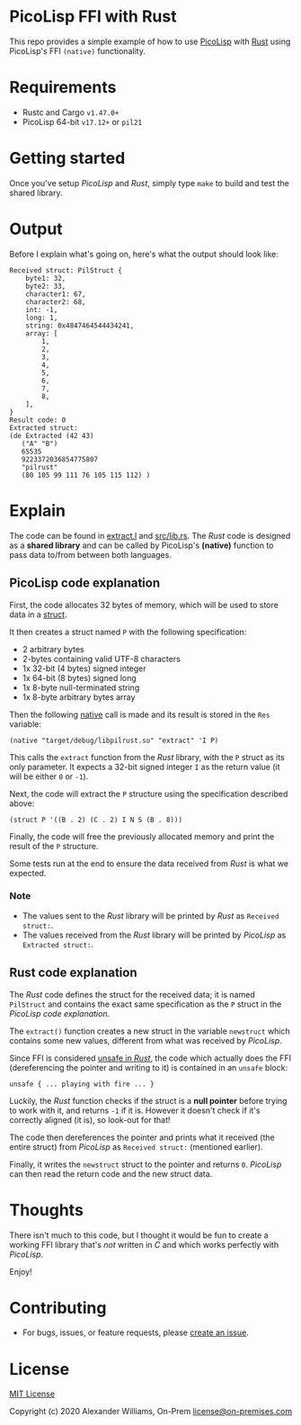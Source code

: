 # PicoLisp FFI with Rust

This repo provides a simple example of how to use [PicoLisp](https://software-lab.de/down.html) with [Rust](https://www.rust-lang.org/tools/install) using PicoLisp's FFI `(native)` functionality.

# Requirements

  * Rustc and Cargo `v1.47.0+`
  * PicoLisp 64-bit `v17.12+` or `pil21`

# Getting started

Once you've setup _PicoLisp_ and _Rust_, simply type `make` to build and test the shared library.

# Output

Before I explain what's going on, here's what the output should look like:

```
Received struct: PilStruct {
    byte1: 32,
    byte2: 33,
    character1: 67,
    character2: 68,
    int: -1,
    long: 1,
    string: 0x4847464544434241,
    array: [
        1,
        2,
        3,
        4,
        5,
        6,
        7,
        8,
    ],
}
Result code: 0
Extracted struct:
(de Extracted (42 43)
   ("A" "B")
   65535
   9223372036854775807
   "pilrust"
   (80 105 99 111 76 105 115 112) )
```

# Explain

The code can be found in [extract.l](extract.l) and [src/lib.rs](src/lib.rs). The _Rust_ code is designed as a **shared library** and can be called by PicoLisp's **(native)** function to pass data to/from between both languages.

## PicoLisp code explanation

First, the code allocates 32 bytes of memory, which will be used to store data in a [struct](https://software-lab.de/doc/refS.html#struct).

It then creates a struct named `P` with the following specification:

  * 2 arbitrary bytes
  * 2-bytes containing valid UTF-8 characters
  * 1x 32-bit (4 bytes) signed integer
  * 1x 64-bit (8 bytes) signed long
  * 1x 8-byte null-terminated string
  * 1x 8-byte arbitrary bytes array

Then the following [native](https://software-lab.de/doc/refN.html#native) call is made and its result is stored in the `Res` variable:

```picolisp
(native "target/debug/libpilrust.so" "extract" 'I P)
```

This calls the `extract` function from the _Rust_ library, with the `P` struct as its only parameter. It expects a 32-bit signed integer `I` as the return value (it will be either `0` or `-1`).

Next, the code will extract the `P` structure using the specification described above:

```
(struct P '((B . 2) (C . 2) I N S (B . 8)))
```

Finally, the code will free the previously allocated memory and print the result of the `P` structure.

Some tests run at the end to ensure the data received from _Rust_ is what we expected.

### Note

  * The values sent to the _Rust_ library will be printed by _Rust_ as `Received struct:`.
  * The values received from the _Rust_ library will be printed by _PicoLisp_ as `Extracted struct:`.

## Rust code explanation

The _Rust_ code defines the struct for the received data; it is named `PilStruct` and contains the exact same specification as the `P` struct in the _PicoLisp code explanation_.

The `extract()` function creates a new struct in the variable `newstruct` which contains some new values, different from what was received by _PicoLisp_.

Since FFI is considered [unsafe in _Rust_](https://doc.rust-lang.org/book/ch19-01-unsafe-rust.html), the code which actually does the FFI (dereferencing the pointer and writing to it) is contained in an `unsafe` block:

```
unsafe { ... playing with fire ... }
```

Luckily, the _Rust_ function checks if the struct is a **null pointer** before trying to work with it, and returns `-1` if it is. However it doesn't check if it's correctly aligned (it is), so look-out for that!

The code then dereferences the pointer and prints what it received (the entire struct) from _PicoLisp_ as `Received struct:` (mentioned earlier).

Finally, it writes the `newstruct` struct to the pointer and returns `0`. _PicoLisp_ can then read the return code and the new struct data.

# Thoughts

There isn't much to this code, but I thought it would be fun to create a working FFI library that's _not_ written in _C_ and which works perfectly with _PicoLisp_.

Enjoy!

# Contributing

  * For bugs, issues, or feature requests, please [create an issue](https://github.com/aw/picolisp-rust/issues/new).

# License

[MIT License](LICENSE)

Copyright (c) 2020 Alexander Williams, On-Prem <license@on-premises.com>
